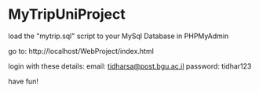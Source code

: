 # MyTripUniProject

load the "mytrip.sql" script to your MySql Database in PHPMyAdmin

go to:
 http://localhost/WebProject/index.html
 
 login with these details: 
     email:
     tidharsa@post.bgu.ac.il
     password:
     tidhar123
     
have fun!
